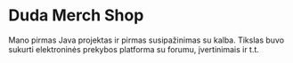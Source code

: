 # Duda Merch Shop

Mano pirmas Java projektas ir pirmas susipažinimas su kalba. 
Tikslas buvo sukurti elektroninės prekybos platforma su forumu, įvertinimais ir t.t.
